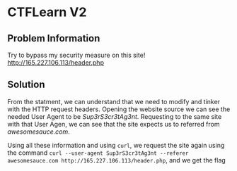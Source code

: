 # CTFLearn V2


## Problem Information
Try to bypass my security measure on this site! http://165.227.106.113/header.php


## Solution
From the statment, we can understand that we need to modify and tinker with the HTTP request headers. Opening the website source we can see the needed User Agent to be _Sup3rS3cr3tAg3nt_.
Requesting to the same site with that User Agen, we can see that the site expects us to referred from _awesomesauce.com_.

Using all these information and using `curl`, we request the site again using the command `curl --user-agent Sup3rS3cr3tAg3nt --referer awesomesauce.com http://165.227.106.113/header.php`, and we get the flag

